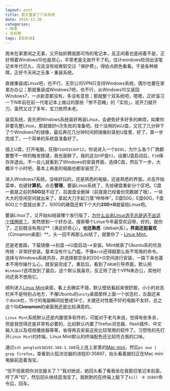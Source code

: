 ```yaml
---
layout: post
title: 我又重装了个双系统
date: 2016-12-20
categories: 
- 随笔
- 穷折腾
tags: [双系统]
---
```


周末在家里闲之无事，又开始折腾我那可怜的笔记本，反正闲着也是闲着不是，正好用着Windows10也是烦心，平常老是无故开不了机，估计windows检测出该笔记本年代已久，况且没有给微软交过「保护费」，得给点颜色看看。于是各种故障，正好今天闲之无事 - 重装系统。
<!-- more -->
直接重装成Linux吧，也不行，无奈公司VPN只支持Windows系统，偶尔也要在家里办办公；那就重装成Windows7吧，也不行，从Windows10又装回Windows7，一点新意都没有，多没有意思；那就整个双系统吧，嗯嗯，正好温习一下N年前在前一代笔记本上做过的那些「惨不忍睹」的「实验」，说开刀就开刀，虽然又过了多年，宝刀依然未老。

装双系统，首先把Windows系统装好再装Linux，会避免好多好多的麻烦，如果你非要先整Linux，那就做好n次失败的准备吧。找个没用的`8G`U盘，又花了几分钟下了个Windows7的镜像，最后再花几分钟时间把镜像刻录到U盘里，好了，第一步完成了，一个简单的系统盘准备好了。

插上U盘，打开电脑，狂按`F2`or`ESC`or`F12`，你说进入一个`BIOS`，为什么各个厂商都要整不一样的触发按键，我也是醉了。我的这台HP是`F2`，设置U盘启动后，`F10`保存并退出。不一会儿就看到了Windows的安装界面，选择C盘，然后下一步，大概半个小时吧，基本上再差的电脑也都安装完了。

进入Windows7系统，没啥好玩的，还是熟悉的电脑，还是熟悉的界面。点击开始菜单，右键**计算机**，点击**管理**，要装Linux系统了，先给硬盘重新分个区吧。C盘一直是之前的**50G**就不动了，后面盘全删掉（前提是已经备份完数据了哦），一块大大的空闲空间就出来了，拿起大刀手起刀落“哗哗哗”，D盘50G，E盘60G，F盘80G三个盘就出来了，500G的硬盘还剩下个大约**200+G**就留给Linux吧。

要装Linux了，又开始纠结装哪个发行版了，[为什么业余Linux选手总是逃不出这个怪圈呢？](http://www.ituring.com.cn/article/196621)。突然想到一个好办法，搜索哪个Linux今年最受欢迎呀，好的，就你了，之前既没有用过**（满足好奇心）**，也还熟悉**（debain系）**，界面还挺喜欢**（Cinnamon桌面）**。头一回不再那么纠结了，就要你了 - [Linux Mint](https://www.linuxmint.com/)。

还是老套路，下载镜像—>刻盘—>U盘启动—>安装。Mint继承了Ubuntu系的优良传统 - 非常好安装。基本没有什么门槛，不像`Arch`还得敲那么些不常用的命令。选择与Windows系统共存，并选择那空余的200+G空间进行安装，一路下来也基本不用你操什么心，就安装完成了。重启后，看到了`GRUB`引导界面，默认把`Windows7`选项放到了最后，这个默认我喜欢，反正除了连个VPN来办公，其他时间还真不想用它。

顺利进入[Linux Mint](https://www.linuxmint.com/)桌面，看上去确实不错，默认壁纸看起来很舒服，小小的状态栏并不是特别占地方，不像Ubuntu的`unity`桌面那样上面一个状态栏，左面还来个dock栏，15寸的电脑瞬间给整成14寸，关键还对性能不好的电脑不友好。总之这个叫**Cinnamon**的桌面我还是比较满意的。

`Linux Mint`系统默认还是内置很多软件的，可能对于老鸟来说，觉得有些多余，但是我觉得还是非常有必要的，比如默认内置了firefox浏览器、flash插件、中文输入法以及视频播放器等等，省得再去安装这些比较常用的软件了。习惯性的先打开`Linux Mint`的终端，Linux Mint默认的终端配色还比较符合我的口味。

通过`ssh pengloo53@192.168.1.100`马上连上家里的[Mac mini](http://lupeng.me/2015/09/26/%E5%85%B6%E5%AE%9E%E6%88%91%E5%8F%AA%E6%98%AF%E4%B8%AA%E7%B3%BB%E7%BB%9F%E6%8E%A7%EF%BC%88%E5%85%AD%EF%BC%89.html)，然后`ps aux | grep firefox`，查看到火狐浏览器的进程ID:35897，抬头看着媳妇正在Mac mini电脑前逛着淘宝。

“信不信我把你浏览器关了？”我对她说，她回头看了看我坐在我那旧笔记本前面，哼了声“切”，然后回头继续逛淘宝了。我默默的在终端上敲下了`kill -9 35897`命令后，回车。